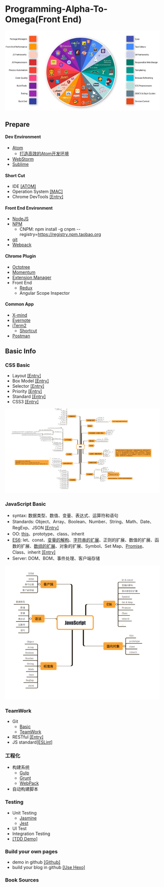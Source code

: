 # Programming-Alpha-To-Omega(Front End)

![](/source/img/front-end.jpg)

## Prepare

#### Dev Environment

 * [Atom](https://atom.io/)
    * [打造高效的Atom开发环境](https://github.com/Dale-/Web-Alpha-To-Omega/blob/master/shortcut/atom.md)
 * [WebStorm](https://www.jetbrains.com/webstorm/)
 * [Sublime](http://www.sublimetext.com/)

#### Short Cut

 * IDE [[ATOM]](https://github.com/Dale-/Web-Alpha-To-Omega/blob/master/shortcut/atom.md)
 * Operation System [[MAC]](https://support.apple.com/zh-cn/HT201236)
 * Chrome DevTools [[Entry]](https://developers.google.com/web/tools/chrome-devtools/shortcuts)

#### Front End Environment

 * [NodeJS](https://nodejs.org/)
 * [NPM](https://www.npmjs.com)
    * CNPM: npm install -g cnpm --registry=https://registry.npm.taobao.org
 * [git](http://www.git-scm.com)
 * [Webpack](http://webpack.github.io/)

#### Chrome Plugin

  * [Octotree](https://chrome.google.com/webstore/search/Octotree?utm_source=chrome-ntp-icon)
  * [Momentum](https://chrome.google.com/webstore/search/Momentum?utm_source=chrome-ntp-icon)
  * [Extension Manager](https://chrome.google.com/webstore/detail/extension-manager/gjldcdngmdknpinoemndlidpcabkggco/related)
  *  Front End
     * [Redux](https://chrome.google.com/webstore/search/Redux?utm_source=chrome-ntp-icon)
     * Angular Scope Inspector

#### Common App

  * [X-mind](http://www.xmind.net/)
  * [Evernote](https://evernote.com/)
  * [iTerm2](https://iterm2.com/)
    * [Shortcut](https://github.com/Dale-/Web-Alpha-To-Omega/blob/master/shortcut/iterm.md)
  * [Postman](https://www.getpostman.com/)  

## Basic Info

### CSS Basic

* Layout [[Entry]](http://learnlayout.com/)
* Box Model [[Entry]](http://learnlayout.com/box-model.html)
* Selector [[Entry]](https://developer.mozilla.org/zh-CN/docs/Web/Guide/CSS/Getting_started/Selectors)
* Priority [[Entry]](https://developer.mozilla.org/zh-CN/docs/Web/CSS/Specificity)
* Standard [[Entry]](http://codeguide.bootcss.com/)
* CSS3 [[Entry]](https://www.ibm.com/developerworks/cn/web/1202_zhouxiang_css3/)

![](/source/img/css/css-xmind.png)

### JavaScript Basic

* syntax: 数据类型、数值、变量、表达式、运算符和语句
* Standards: Object、Array、Boolean、Number、String、Math、Date、RegExp、JSON [[Entry]](http://javascript.ruanyifeng.com/stdlib/object.html#)
* OO: [this](https://dale-.github.io/2017/05/28/Understand-JavaScript%E2%80%99s-%E2%80%9Cthis%E2%80%9D/)、prototype、class、inherit
* [ES6](https://github.com/Dale-/Web-Alpha-To-Omega/blob/master/javascript/ES6/es6.md): let、const、[变量的解构](https://github.com/Dale-/Web-Alpha-To-Omega/blob/master/javascript/es6/destructuring.md)、[字符串的扩展](https://github.com/Dale-/Web-Alpha-To-Omega/blob/master/javascript/es6/string.md)、正则的扩展、数值的扩展、函数的扩展、[数组的扩展](https://github.com/Dale-/Web-Alpha-To-Omega/blob/master/javascript/es6/array.md)、对象的扩展、Symbol、Set Map、[Promise](https://github.com/Dale-/Web-Alpha-To-Omega/blob/master/javascript/es6/promise.md)、Class、inherit [[Entry]](http://es6.ruanyifeng.com/)
* Server: DOM、BOM、事件处理、客户端存储

![](/source/img/javascript/javascript-xmind.png)

### TeamWork

* Git
  * [Basic](http://rogerdudler.github.io/git-guide/)
  * [TeamWork](http://nvie.com/posts/a-successful-git-branching-model/)
* RESTful [[Entry]](https://codeplanet.io/principles-good-restful-api-design/)
* JS standard[[ESLint]](http://eslint.org/docs/user-guide/getting-started)

### 工程化

* 构建系统
  * [Gulp](https://gruntjs.com/getting-started)
  * [Grunt](https://gulpjs.com/)
  * [WebPack](https://webpack.js.org/)
* 自动构建脚本

### Testing

* Unit Testing
  * [Jasmine](https://jasmine.github.io/2.4/introduction.html)
  * [Jest](https://facebook.github.io/jest/docs/en/getting-started.html)
* UI Test
* Integration Testing
* [[TDD Demo]](https://github.com/Dale-/tdd-guess-number-game)

### Build your own pages

* demo in github [[Github]](http://github.com/)
* build your blog in github [[Use Hexo]](https://dale-.github.io/2015/10/23/Hexo-Github-Blog/)

### Book Sources
